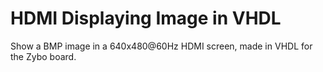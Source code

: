# HDMI Displaying Image in VHDL
Show a BMP image in a 640x480@60Hz HDMI screen, made in VHDL for the Zybo board.
